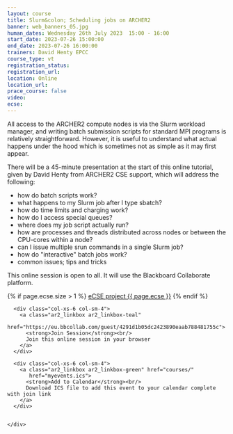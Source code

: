 ```yaml
---
layout: course
title: Slurm&colon; Scheduling jobs on ARCHER2
banner: web_banners_05.jpg
human_dates: Wednesday 26th July 2023  15:00 - 16:00 
start_date: 2023-07-26 15:00:00
end_date: 2023-07-26 16:00:00
trainers: David Henty EPCC
course_type: vt
registration_status:
registration_url:
location: Online
location_url:
prace_course: false
video: 
ecse:
---
```



All access to the ARCHER2 compute nodes is via the Slurm workload manager, and writing batch submission scripts for standard MPI programs is relatively straightforward. However, it is useful to understand what actual happens under the hood which is sometimes not as simple as it may first appear.

There will be a 45-minute presentation at the start of this online tutorial, given by David Henty from ARCHER2 CSE support, which will address the following:

- how do batch scripts work?
- what happens to my Slurm job after I type sbatch?
- how do time limits and charging work?
- how do I access special queues?
- where does my job script actually run?
- how are processes and threads distributed across nodes or between the CPU-cores within a node?
- can I issue multiple srun commands in a single Slurm job?
- how do "interactive" batch jobs work?
- common issues; tips and tricks


This online session is open to all. It will use the Blackboard Collaborate platform.

{% if page.ecse.size > 1 %}
<a href="{{ site.baseurl }}/ecse/reports/{{ page.ecse }}">eCSE project {{ page.ecse }}</a>
{% endif %}

<section id="service">


  <div class="row ">	

      <div class="col-xs-6 col-sm-4">
        <a class="ar2_linkbox ar2_linkbox-teal" 
          href="https://eu.bbcollab.com/guest/4291d1b05dc2423890eaab788481755c">
          <strong>Join Session</strong><br/>
          Join this online session in your browser
        </a>
      </div>

      <div class="col-xs-6 col-sm-4">
        <a class="ar2_linkbox ar2_linkbox-green" href="courses/"
           href="myevents.ics">
          <strong>Add to Calendar</strong><br/>
          Download ICS file to add this event to your calendar complete with join link
        </a>
      </div>

											
    </div>




<!--
<h2><a name="video">Video</a></h2>

<div>

<iframe title="Video"  width="560" height="315" src="https://www.youtube.com/embed/XXXXXXXXXXX" frameborder="0" allow="accelerometer; autoplay; encrypted-media; gyroscope; picture-in-picture" allowfullscreen></iframe>

</div>

-->

<!--

<section id="service">

    <div class="row ">	



      <div class="col-xs-6 col-sm-4">
        <a class="ar2_linkbox ar2_linkbox-teal" href="  ">
          <strong>Transcript</strong><br/>
          Download a transcript of the video audio
        </a>
      </div>



      <div class="col-xs-6 col-sm-4">
        <a class="ar2_linkbox ar2_linkbox-green" href="courses/"
           href="ARCHER2_Training_VT.pdf">
          <strong>Slides</strong><br/>
          Download pdf of the presentation.
        </a>
      </div>
										
    </div>

</section>
-->
